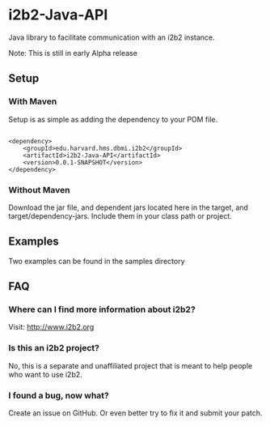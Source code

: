 # i2b2-Java-API

Java library to facilitate communication with an i2b2 instance.

Note: This is still in early Alpha release

## Setup

### With Maven

Setup is as simple as adding the dependency to your POM file.

```

<dependency>
	<groupId>edu.harvard.hms.dbmi.i2b2</groupId>
	<artifactId>i2b2-Java-API</artifactId>
	<version>0.0.1-SNAPSHOT</version>
</dependency>

```

### Without Maven

Download the jar file, and dependent jars located here in the target, and target/dependency-jars. Include them in your class path or project.


## Examples

Two examples can be found in the samples directory

## FAQ

### Where can I find more information about i2b2?

Visit: http://www.i2b2.org

### Is this an i2b2 project?

No, this is a separate and unaffiliated project that is meant to help people who want to use i2b2. 

### I found a bug, now what?

Create an issue on GitHub. Or even better try to fix it and submit your patch.

